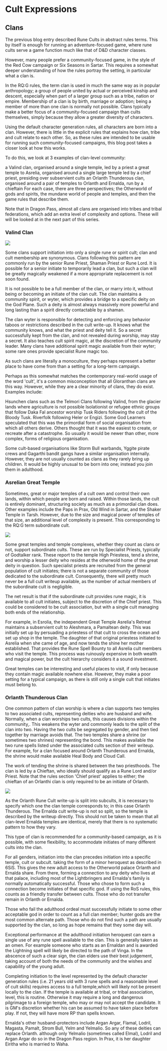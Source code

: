 
# Cult Expressions

## Clans

The previous blog entry described Rune Cults in abstract rules terms. This by itself is enough for running an adventure-focused game, where rune cults serve a game function much like that of D&D character classes. 

However, many people prefer a community-focused game, in the style of the Red Cow campaign or Six Seasons in Sartar. This requires a somewhat deeper understanding of how the rules portray the setting, in particular what a clan is.

In the RQ:G rules, the term clan is used in much the same way as in popular anthropology; a group of people united by actual or perceived kinship and descent, especially when part of a larger group such as a tribe, nation or empire. Membership of a clan is by birth, marriage or adoption; being a member of more than one clan is normally not possible. Clans typically make a better focus of a community-focused campaign than cults themselves, simply because they allow a greater diversity of characters. 

Using the default character generation rules, all characters are born into a clan. However, there is little in the explicit rules that explains how clan, tribe and cult relate to each other. So, as these rules are intended to be usable for running such community-focused campaigns, this blog post takes a closer look at how this works. 

To do this, we look at 3 examples of clan-level community:

a Valind clan, organised around a single temple, led by a priest
a great temple to Asrelia, organised around a single large temple led by a chief priest, presiding over subservient cults
an Orlanth Thunderous clan, organised around a pair of temples to Orlanth and Ernalda, run by a chieftain
For each case, there are three perspectives; the Otherworld of gods and spirits, the mundane world of people and temples, and then the game rules that describe them.

Note that in Dragon Pass, almost all clans are organised into tribes and tribal federations, which add an extra level of complexity and options. These will will be looked at in the next part of this series.


### Valind Clan

![](valind-clan.png)

Some clans support initiation into only a single rune or spirit cult; clan and cult membership are synonymous. Clans following this pattern are commonly run by the senior Rune Priest, Shaman Priest or Rune Lord. It is possible for a senior initiate to temporarily lead a clan, but such a clan will be greatly magically weakened if a more appropriate replacement is not soon found.

It is not possible to be a full member of the clan, or marry into it, without being or becoming an initiate of the clan cult. The clan maintains a community spirit, or wyter, which provides a bridge to a specific deity on the God Plane. Such a deity is almost always massively more powerful and long lasting than a spirit directly contactable by a shaman.

The clan wyter is responsible for detecting and enforcing any behavior taboos or restrictions described in the cult write-up. It knows what the community knows, and what the priest and deity tell it. So a secret successfully kept from the clan, and not revealed during worship, may stay a secret. It also teaches cult spirit magic, at the discretion of the community leader. Many clans have additional spirit magic available from their wyter; some rare ones provide specialist Rune magic too.

As such clans are literally a monoculture, they perhaps represent a better place to have come from than a setting for a long-term campaign.

Perhaps as this somewhat matches the contemporary real-world usage of the word 'cult', it's a common misconception that all Gloranthan clans are this way. However, while they are a clear minority of clans, they do exist. Examples include:

Hsunchen clans such as the Telmori
Clans following Valind, from the glacier lands where agriculture is not possible
Isolationist or refugee  ethnic groups that follow Daka Fal ancestor worship
Tusk Riders following the cult of the Bloody Tusk.
Riverfolk following Heler or Engizi.
Some God Learners speculated that this was the primordial form of social organisation from which all others derive. Others thought that it was the easiest to create, or recreate after a catastrophe. So usually it would be newer than other, more complex, forms of religious organisation.

Some cult-based organisations like Storm Bull warbands, Yggite pirate crews and Gagarthi  bandit gangs have a similar organisation internally. However, they are not usually counted as clans as they rarely bring up children. It would be highly unusual to be born into one; instead you join them in adulthood.

### Asrelian Great Temple 

Sometimes, great or major temples of a cult own and control their own lands, within which people are born and raised. Within those lands, the cult is entirely dominant, structuring society as much as a primordial clan does. Other examples include the Paps in Prax, Old Wind in Sartar, and the Shaker Temple in Tarsh. However, due to the size and magical power of temples of that size, an additional level of complexity is present. This corresponding to the RQ:G term subordinate cult.

![](asrelian-clan.png)

Some great temples and temple complexes, whether they count as clans or not, support subordinate cults. These are run by Specialist Priests, typically of Godtalker rank. These report to the temple High Priestess, tend a shrine, and worship a lesser deity who resides at the otherwold home of the great deity in question. Such specialist priests are recruited from the general population of cult initiates; there is not a separate community of those dedicated to the subordinate cult. Consequently, there will pretty much never be a full cult writeup available, as the number of actual members of the subordinate cult is negligible.

The net result is that if the subordinate cult provides rune magic, it is available to all cult initiates, subject to the discretion of the Chief priest. This could be considered to be cult association, but with a single cult managing both ends of the relationship.

For example, in Esrolia, the independent Great Temple  Asrelia's Retreat maintains a subservient cult to Aleshmara, a Pamaltean deity. This was initially set up by persuading a priestess of that cult to cross the ocean and set up shop in the temple. The daughter of that original priestess initiated to Asrelia when she came of age, and now tends the shine her mother established. That provides the Rune Spell Bounty to all Asrelia cult members who visit the temple. This process was ruinously expensive in both wealth and magical power, but the cult hierarchy considers it a sound investment.

Great temples can be interesting and useful places to visit, if only because they contain magic available nowhere else. However, they make a poor setting for a typical campaign, as there is still only a single cult that initiates must belong to.

### Orlanth Thunderous Clan

One common pattern of clan worship is where a clan supports two temples to two associated cults, representing deities who are husband and wife. Normally, when a clan worships two cults, this causes divisions within the community,. This weakens the wyter and commonly leads to the split of the clan into two. Having the two cults be segregated by gender, and then tied together by marriage avoids that. The two temples share a shrine (or sometimes two shrines) representing the bond. This makes available the two rune spells listed under the associated cults section of their writeup. For example, for a clan focused around Orlanth Thunderous and Ernalda, the shrine would make available Heal Body and Cloud Call.

The work of tending the shrine is shared between the two priesthoods. The clan is led by a Chieftan, who ideally should qualify as a Rune Lord and/or Priest. Note that the rules section 'Chief priest' applies to either; the chieftan of an Orlanthi clan is only required to be an initiate of Orlanth.

![](orlanth-clan.png)

As the Orlanth Rune Cult write-up is split into subcults, it is necessary to specify which one the clan temple corresponds to; in this case Orlanth Thunderous. The Ernalda cult write-up is not so split, so the temple is described by the writeup directly. This should not be taken to mean that all clan-level Ernalda temples are identical, merely that there is no systematic pattern to how they vary.

This type of clan is recommended for a community-based campaign, as it is possible, with some flexibility, to accommodate initiates of many different cults into the clan.

For all genders, initiation into the clan precedes initiation into a specific temple, cult or subcult.  taking the form of a minor heroquest as described in 6SiS. This gives the new adult access to the Otherworld palace Orlanth and Ernalda share. From there, forming a connection to any deity who lives at that palace, including most of the Lightbringers and Ernalda's family is normally automatically successful. Those who chose to form such a connection become initiates of that specific god. If using the RoS rules, this counts as a friendly transfer between cults.  Those who do not transfer remain in Orlanth or Ernalda.  

Those who fail the adulthood ordeal must successfully initiate to some other acceptable god in order to count as a full clan member; hunter gods are the most common alternate path. Those who do not find such a path are usually supported by the clan, so long as hope remains that they some day will.

Exceptional performance at the adulthood initiation heroquest can earn a single use of any rune spell available to the clan. This is generally taken as an omen. For example someone who starts as an Ernaldan and is awarded the Lightning spell will likely be directed to the path of Vinga. In the abscence of such a clear sign, the clan elders use their best judgement, taking account of both the needs of the community and the wishes and capability of the young adult.

Completing initiation to the level represented by the default character generation rules (i.e. 21 years old with 3 rune spells and a reasonable level of cult skills) requires access to a full temple,which will likely not be present locally to the clan. If the temple is available at tribal, or tribal association, level, this is routine. Otherwise it may require a long and dangerous pilgrimage to a foreign temple, who may or may not accept the candidate. It is GM's discretion whether his can be assumed to have taken place before play. If not, they will have more RP than spells known.

Ernalda's other husband-protectors include Argan Argar, Flamal, Lodril, Magasta, Pamalt, Strom Bull, Yelm and Yelmalio. So any of these deities can replace Orlanth. although only Yelmalio (sometimes called Elmal), Lodril and Argan Argar do so in the Dragon Pass region. In Prax, it is her daughter Eiritha  who is married to Waha. 

 